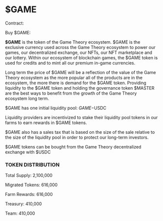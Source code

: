 # $GAME

Contract:&#x20;

Buy $GAME:

**$GAME** is the token of the Game Theory ecosystem. $GAME is the exclusive currency used across the Game Theory ecosystem to power our games, our decentralized exchange, our NFTs, our NFT marketplace and our lottery. Within our ecosystem of blockchain games, the $GAME token is used for credits and to mint all our premium in-game currencies.&#x20;

Long term the price of $GAME will be a reflection of the value of the Game Theory ecosystem as the more popular all of the products are in the ecosystem, the more there is demand for the $GAME token. Providing liquidity to the $GAME token and holding the governance token $MASTER are the best ways to benefit from the growth of the Game Theory ecosystem long term.&#x20;

$GAME has one initial liquidity pool: $GAME-$USDC

Liquidity providers are incentivized to stake their liquidity pool tokens in our farms to earn rewards in $GAME tokens.

$GAME also has a sales tax that is based on the size of the sale relative to the size of the liquidity pool in order to protect our long-term investors.

$GAME tokens can be bought from the Game Theory decentralized exchange with $USDC

### TOKEN DISTRIBUTION

Total Supply: 2,100,000

Migrated Tokens: 616,000

Farm Rewards: 616,000

Treasury: 410,000

Team: 410,000



